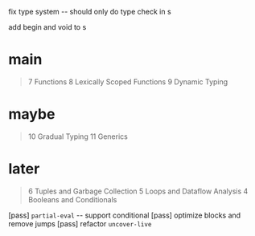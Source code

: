 fix type system -- should only do type check in s

add begin and void to s

# main

> 7 Functions
> 8 Lexically Scoped Functions
> 9 Dynamic Typing

# maybe

> 10 Gradual Typing
> 11 Generics

# later

> 6 Tuples and Garbage Collection
> 5 Loops and Dataflow Analysis
> 4 Booleans and Conditionals

[pass] `partial-eval` -- support conditional
[pass] optimize blocks and remove jumps
[pass] refactor `uncover-live`
